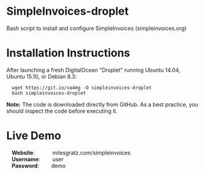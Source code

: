 # SimpleInvoices-droplet
Bash script to install and configure SimpleInvoices (simpleinvoices.org)

# Installation Instructions
After launching a fresh DigitalOcean "Droplet" running Ubuntu 14.04, Ubuntu 15.10, or Debian 8.3:

      wget https://git.io/va4mg -O simpleinvoices-droplet
      bash simpleinvoices-droplet

<b>Note:</b> The code is downloaded directly from GitHub. As a best practice, you should inspect the code before executing it.

# Live Demo
&emsp;<b>Website</b>:  &emsp;&emsp;&emsp;milesgratz.com/simpleinvoices<br>
&emsp;<b>Username</b>: &emsp;&emsp;user<br>
&emsp;<b>Password</b>: &emsp;&emsp;demo<br>
